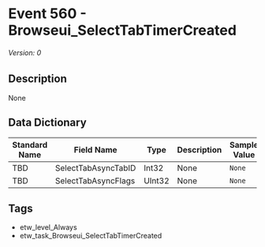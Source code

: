 # Event 560 - Browseui_SelectTabTimerCreated
###### Version: 0

## Description
None

## Data Dictionary
|Standard Name|Field Name|Type|Description|Sample Value|
|---|---|---|---|---|
|TBD|SelectTabAsyncTabID|Int32|None|`None`|
|TBD|SelectTabAsyncFlags|UInt32|None|`None`|

## Tags
* etw_level_Always
* etw_task_Browseui_SelectTabTimerCreated